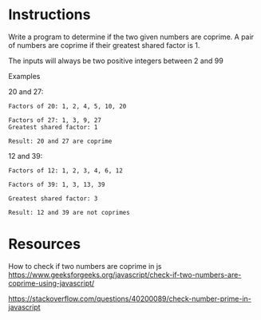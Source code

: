 # Instructions
Write a program to determine if the two given numbers are coprime. A pair of numbers are coprime if their greatest shared factor is 1.

The inputs will always be two positive integers between 2 and 99

Examples

20 and 27:
```
Factors of 20: 1, 2, 4, 5, 10, 20

Factors of 27: 1, 3, 9, 27
Greatest shared factor: 1

Result: 20 and 27 are coprime
```

12 and 39:
```
Factors of 12: 1, 2, 3, 4, 6, 12

Factors of 39: 1, 3, 13, 39

Greatest shared factor: 3

Result: 12 and 39 are not coprimes
```

# Resources
How to check if two numbers are coprime in js
https://www.geeksforgeeks.org/javascript/check-if-two-numbers-are-coprime-using-javascript/

https://stackoverflow.com/questions/40200089/check-number-prime-in-javascript
